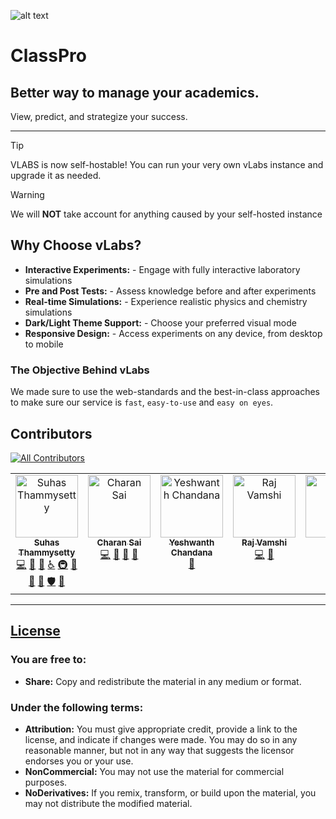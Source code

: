 ![alt text](/public/images/og.png)


# ClassPro
## Better way to manage your academics.
View, predict, and strategize your success.

---

> [!TIP]
> VLABS is now self-hostable! You can run your very own vLabs instance and upgrade it as needed.


> [!WARNING]
> We will **NOT** take account for anything caused by your self-hosted instance

## Why Choose vLabs?

- **Interactive Experiments:** - Engage with fully interactive laboratory simulations
- **Pre and Post Tests:** - Assess knowledge before and after experiments
- **Real-time Simulations:** - Experience realistic physics and chemistry simulations
- **Dark/Light Theme Support:** - Choose your preferred visual mode
- **Responsive Design:** - Access experiments on any device, from desktop to mobile

### The Objective Behind vLabs
 We made sure to use the web-standards and the best-in-class approaches to make sure our service is `fast`, `easy-to-use` and `easy on eyes`.


## Contributors

[![All Contributors](https://img.shields.io/github/all-contributors/heysuhas/VirtualLabsRedesign?color=b3b3d1&style=for-the-badge)](#contributors)

<!-- ALL-CONTRIBUTORS-LIST:START - Do not remove or modify this section -->
<!-- prettier-ignore-start -->
<!-- markdownlint-disable -->
<table>
  <tbody>
    <tr>
      <td align="center" valign="top" width="14.28%"><a href="http://suhas-resume.vercel.app"><img src="https://avatars.githubusercontent.com/u/116619954?v=4" width="100px;" alt="Suhas Thammysetty"/><br /><sub><b>Suhas Thammysetty</b></sub></a><br />
        <a href="#code-Suhas" title="Code">💻</a> <a href="#design-Suhas" title="Design">🎨</a> <a href="#bug-Suhas" title="Bug reports">🐛</a> <a href="#a11y-Suhas" title="Accessibility">♿️</a> <a href="#infra-Suhas" title="Infrastructure">🚇</a> <a href="#maintenance-Suhas" title="Maintenance">🚧</a> <a href="#projectManagement-Suhas" title="Project Management">📆</a> <a href="#review-Suhas" title="Reviewed Pull Requests">👀</a> <a href="#security-Suhas" title="Security">🛡️</a> <a href="#tool-Suhas" title="Tools">🔧</a>
      </td>
      <td align="center" valign="top" width="14.28%"><a href="https://github.com/tCharan369"><img src="https://avatars.githubusercontent.com/u/173562397?v=4" width="100px;" alt="Charan Sai"/><br /><sub><b>Charan Sai</b></sub></a><br />
        <a href="#code-tCharan369" title="Code">💻</a> <a href="#bug-tCharan369" title="Bug reports">🐛</a> <a href="#maintenance-tCharan369" title="Maintenance">🚧</a> <a href="#review-tCharan369" title="Reviewed Pull Requests">👀</a>
      </td>
      <td align="center" valign="top" width="14.28%"><a href="https://github.com/heyyesh"><img src="https://avatars.githubusercontent.com/u/141853907?v=4" width="100px;" alt="Yeshwanth Chandana"/><br /><sub><b>Yeshwanth Chandana</b></sub></a><br />
        <a href="#bug-heyyesh" title="Bug reports">🐛</a>
      </td>
      <td align="center" valign="top" width="14.28%"><a href="https://github.com/RajVamshi05"><img src="https://avatars.githubusercontent.com/u/141853907?v=4" width="100px;" alt="Raj Vamshi"/><br /><sub><b>Raj Vamshi</b></sub></a><br />
        <a href="#code-RajVamshi05" title="Code">💻</a> <a href="#bug-RajVamshi05" title="Bug reports">🐛</a>
      </td>
      <td align="center" valign="top" width="14.28%"><a href="https://github.com/Nikhilhero13"><img src="https://avatars.githubusercontent.com/u/182074730?v=4" width="100px;" alt="Nikhil"/><br /><sub><b>Nikhil</b></sub></a><br />
        <a href="#data-Nikhilhero13" title="Data">🔣</a>
      </td>
    </tr>
  </tbody>
</table>

<!-- markdownlint-restore -->
<!-- prettier-ignore-end -->

<!-- ALL-CONTRIBUTORS-LIST:END -->

---

## [License](https://creativecommons.org/licenses/by-nc-nd/4.0/)

### You are free to:

- **Share:** Copy and redistribute the material in any medium or format.

### Under the following terms:

- **Attribution:** You must give appropriate credit, provide a link to the license, and indicate if changes were made. You may do so in any reasonable manner, but not in any way that suggests the licensor endorses you or your use.
- **NonCommercial:** You may not use the material for commercial purposes.
- **NoDerivatives:** If you remix, transform, or build upon the material, you may not distribute the modified material.